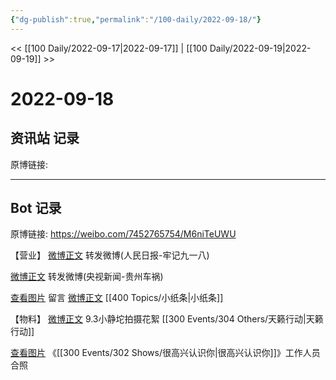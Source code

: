 ```yaml
---
{"dg-publish":true,"permalink":"/100-daily/2022-09-18/"}
---
```



<< [[100 Daily/2022-09-17\|2022-09-17]] | [[100 Daily/2022-09-19\|2022-09-19]] >>

# 2022-09-18

## 资讯站 记录

原博链接:

---
## Bot 记录

原博链接: https://weibo.com/7452765754/M6niTeUWU

【营业】
[微博正文](https://weibo.com/detail/4814845323510313) 转发微博(人民日报-牢记九一八)

[微博正文](https://weibo.com/detail/4815054421884956) 转发微博(央视新闻-贵州车祸)

[查看图片](https://wx2.sinaimg.cn/large/0088n2Pggy1h6b6nwcgvtj30yi07kglz.jpg) 留言 [微博正文](https://weibo.com/detail/4814075836766296) [[400 Topics/小纸条\|小纸条]]

【物料】
[微博正文](https://weibo.com/detail/4815008330421067) 9.3小静坨拍摄花絮 [[300 Events/304 Others/天籁行动\|天籁行动]]

[查看图片](https://wx2.sinaimg.cn/large/0088n2Pggy1h6b6jzm51ej30qk1b8jxv.jpg) 《[[300 Events/302 Shows/很高兴认识你\|很高兴认识你]]》工作人员合照
